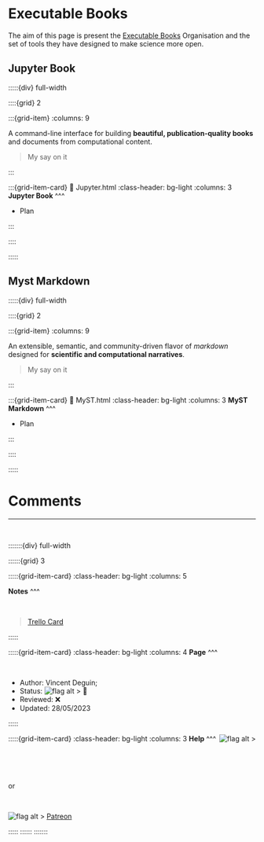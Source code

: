 # Executable Books

The aim of this page is present the [Executable Books](https://executablebooks.org/en/latest/) Organisation and the set of tools they have designed to make science more open.

## Jupyter Book


:::::{div} full-width

::::{grid} 2

:::{grid-item}
:columns: 9

<p class="emphase"> A command-line interface for building <strong>beautiful, publication-quality books</strong> and documents from computational content. </p>

> My say on it



:::


:::{grid-item-card}
:link: Jupyter.html
:class-header: bg-light
:columns: 3
**Jupyter Book**
^^^

- Plan

:::

::::

:::::



## Myst Markdown

:::::{div} full-width

::::{grid} 2

:::{grid-item}
:columns: 9

<p class="emphase"> An extensible, semantic, and community-driven flavor of <em>markdown</em> designed for <strong>scientific and computational narratives</strong>. </p>

> My say on it



:::


:::{grid-item-card}
:link: MyST.html
:class-header: bg-light
:columns: 3
**MyST Markdown**
^^^

- Plan

:::

::::

:::::

<h1> Comments </h1> 


***

<br>

:::::::{div} full-width

::::::{grid} 3

:::::{grid-item-card}
:class-header: bg-light
:columns: 5

**Notes**
^^^

<br>

<blockquote class="trello-card">
<a href="https://trello.com/c/OcULoxEJ/30-executable-books">Trello Card</a>
</blockquote>
<script src="https://p.trellocdn.com/embed.min.js"></script>

:::::



:::::{grid-item-card}
:class-header: bg-light
:columns: 4
**Page**
^^^

<br>

- Author:  Vincent Deguin;
- Status:  ![flag alt >](../../../_static/Svg_icons/Under_construction.svg)  <span class="hovertext" data-hover="To be Reviewed">🔎</span>
- Reviewed: <span class="hovertext" data-hover="Insert here who has done what">&#x274C;</span>
- Updated: 28/05/2023



   
:::::

:::::{grid-item-card}
:class-header: bg-light
:columns: 3
<span style="float: right">![flag alt >](../../../_static/Svg_icons/coins-money-svgrepo-com.svg)</span>**Help** 
^^^

<br>

<script type='text/javascript' src='https://storage.ko-fi.com/cdn/widget/Widget_2.js'></script><script type='text/javascript'>kofiwidget2.init('Buy me a coffee', '#317315', 'O4O6EZO78');kofiwidget2.draw();</script> 

<br>
<br>

or

<br>

![flag alt >](../../../_static/Svg_icons/patreon-svgrepo-com.svg) [Patreon](https://www.patreon.com/Science_for_the_People) 

:::::
::::::
:::::::



<script src="https://utteranc.es/client.js"
        repo="Deugz/nb-master"
        issue-term="pathname"
        theme="github-light"
        crossorigin="anonymous"
        async>
</script>


